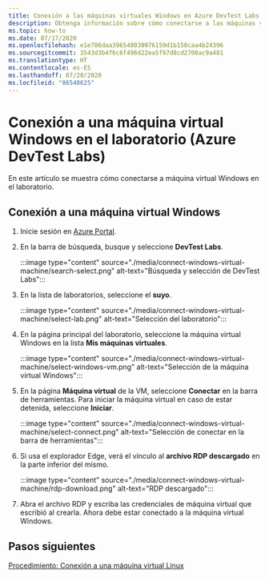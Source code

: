 ```yaml
---
title: Conexión a las máquinas virtuales Windows en Azure DevTest Labs
description: Obtenga información sobre cómo conectarse a las máquinas virtuales Windows en un laboratorio (Azure DevTest Labs)
ms.topic: how-to
ms.date: 07/17/2020
ms.openlocfilehash: e1e786daa396548030976159d1b150caa4b24396
ms.sourcegitcommit: 3543d3b4f6c6f496d22ea5f97d8cd2700ac9a481
ms.translationtype: HT
ms.contentlocale: es-ES
ms.lasthandoff: 07/20/2020
ms.locfileid: "86540625"
---
```

# <a name="connect-to-a-windows-vm-in-your-lab-azure-devtest-labs"></a>Conexión a una máquina virtual Windows en el laboratorio (Azure DevTest Labs)
En este artículo se muestra cómo conectarse a máquina virtual Windows en el laboratorio. 

## <a name="connect-to-a-windows-vm"></a>Conexión a una máquina virtual Windows
1. Inicie sesión en [Azure Portal](https://portal.azure.com).
1. En la barra de búsqueda, busque y seleccione **DevTest Labs**. 

    :::image type="content" source="./media/connect-windows-virtual-machine/search-select.png" alt-text="Búsqueda y selección de DevTest Labs":::    
1. En la lista de laboratorios, seleccione el **suyo**.

    :::image type="content" source="./media/connect-windows-virtual-machine/select-lab.png" alt-text="Selección del laboratorio":::            
1. En la página principal del laboratorio, seleccione la máquina virtual Windows en la lista **Mis máquinas virtuales**. 

    :::image type="content" source="./media/connect-windows-virtual-machine/select-windows-vm.png" alt-text="Selección de la máquina virtual Windows":::                
1. En la página **Máquina virtual** de la VM, seleccione **Conectar** en la barra de herramientas. Para iniciar la máquina virtual en caso de estar detenida, seleccione **Iniciar**.

    :::image type="content" source="./media/connect-windows-virtual-machine/select-connect.png" alt-text="Selección de conectar en la barra de herramientas":::                    
1. Si usa el explorador Edge, verá el vínculo al **archivo RDP descargado** en la parte inferior del mismo. 

    :::image type="content" source="./media/connect-windows-virtual-machine/rdp-download.png" alt-text="RDP descargado":::                        
1. Abra el archivo RDP y escriba las credenciales de máquina virtual que escribió al crearla. Ahora debe estar conectado a la máquina virtual Windows. 

## <a name="next-steps"></a>Pasos siguientes
[Procedimiento: Conexión a una máquina virtual Linux](connect-linux-virtual-machine.md)
